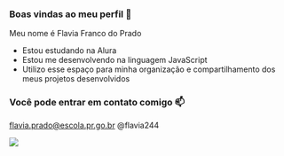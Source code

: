 ### Boas vindas ao meu perfil 💙

Meu nome é Flavia Franco do Prado

- Estou estudando na Alura
- Estou me desenvolvendo na linguagem JavaScript
- Utilizo esse espaço para minha organização e compartilhamento dos meus projetos desenvolvidos
### Você pode entrar em contato comigo 📫

flavia.prado@escola.pr.go.br
@flavia244




![](https://media.tenor.com/P-8ZvqnS4AwAAAAM/dancing-cat-dancing-kitten.gif)
 


